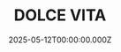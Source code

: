 ---
date: 2025-05-12T00:00:00.000Z
description: A luxury sailboat @cole.studiola constructed from driftwood and hand-me-down dustbags.
draft: false
icon: 2025-05-12-dolce-vita.webp
language: en
title: DOLCE VITA
link: https://www.instagram.com/p/DJfrkXkJjbG/
alt: A photo of a luxury sailboat constructed out of driftwood. The sails and flags are adorned with the logos of luxury bands like Louis Vuitton, Gucci, Prada and Chanel. 

---